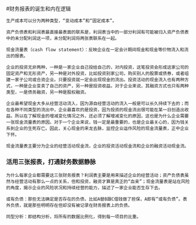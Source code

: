 #财务报表的诞生和内在逻辑

`生产成本可以分为两种类型，“变动成本”和“固定成本”。`

`资产负债表和利润表最直接最表面的联系是，利润表当中的一部分利润有可能被归入资产负债表中的未分配利润这一项，未分配利润将两张表联系在一起。`

`现金流量表（cash flow statement）：反映企业在一定会计期间现金和现金等价物流入和流出的报表。`

`企业的投资无非两种，一种是一家企业自己投给自己的，对内投资，这笔投资会形成这家公司的固定资产和无形资产，另一种是对外投资，比如投资别家公司，购买别人的股票或债券，或者组建一家子公司或合资企业。只要投资就一定会出现现金的流出。投资活动的现金流入也有两种方式，一种是企业变卖了自己的资产，另一种是投资收益。对于企业来说，其融资方式也只有两种类型，一是债务融资，另一种是股权融资。`

`企业最希望现金大多从经营活动流入，因为源自经营活动的流入一般是可以长久持续下去的；而在各种不同类型的流出中，企业最喜欢的是投资，因为投资的现金流出很可能在某一日创造出收益。所以在了解现金的增减变化情况之外，还必须了解增减变化的原因，这也是为什么企业需要一张现金流量表的原因。对于一个企业来说，钱一定是最重要的，也是企业最关心的，因为钱关系到企业的生死存亡。因此，关心现金的来龙去脉，监控企业运作风险的现金流量表，正中企业下怀。`

`现金流量表主要分为企业的经营活动现金流，企业的投资活动现金流和企业的融资活动现金流。`

### 活用三张报表，打通财务数据静脉

`为什么每家企业都需要这三张财务报表？利润表主要是用来描述企业的经营活动；资产负债表虽然与经营活动有那么一点的关系，但和投资，融资才算是真正的“血亲”；现金流量表是站在风险的角度，揭示企业的风险状况和持续经营的能力，描述了一家企业能否生存下去。`

`或有负债：那些无法确定是否存在的负债，比如A替B跟C借钱做了担保，A即有“或有负债”。表外负债，就是那些明明存在但却没有被记录在财务报表上的负债。`

`同型分析：即结构分析，将所有的数据比例化，得到每一项目的比重。`
